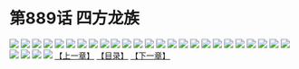 # 第889话 四方龙族
![](https://mhpic.xiaomingtaiji.net/comic/D/斗破苍穹/第889话F0_314240/1.jpg-zymk.middle.webp)
![](https://mhpic.xiaomingtaiji.net/comic/D/斗破苍穹/第889话F0_314240/2.jpg-zymk.middle.webp)
![](https://mhpic.xiaomingtaiji.net/comic/D/斗破苍穹/第889话F0_314240/3.jpg-zymk.middle.webp)
![](https://mhpic.xiaomingtaiji.net/comic/D/斗破苍穹/第889话F0_314240/4.jpg-zymk.middle.webp)
![](https://mhpic.xiaomingtaiji.net/comic/D/斗破苍穹/第889话F0_314240/5.jpg-zymk.middle.webp)
![](https://mhpic.xiaomingtaiji.net/comic/D/斗破苍穹/第889话F0_314240/6.jpg-zymk.middle.webp)
![](https://mhpic.xiaomingtaiji.net/comic/D/斗破苍穹/第889话F0_314240/7.jpg-zymk.middle.webp)
![](https://mhpic.xiaomingtaiji.net/comic/D/斗破苍穹/第889话F0_314240/8.jpg-zymk.middle.webp)
![](https://mhpic.xiaomingtaiji.net/comic/D/斗破苍穹/第889话F0_314240/9.jpg-zymk.middle.webp)
![](https://mhpic.xiaomingtaiji.net/comic/D/斗破苍穹/第889话F0_314240/10.jpg-zymk.middle.webp)
![](https://mhpic.xiaomingtaiji.net/comic/D/斗破苍穹/第889话F0_314240/11.jpg-zymk.middle.webp)
![](https://mhpic.xiaomingtaiji.net/comic/D/斗破苍穹/第889话F0_314240/12.jpg-zymk.middle.webp)
![](https://mhpic.xiaomingtaiji.net/comic/D/斗破苍穹/第889话F0_314240/13.jpg-zymk.middle.webp)
![](https://mhpic.xiaomingtaiji.net/comic/D/斗破苍穹/第889话F0_314240/14.jpg-zymk.middle.webp)
![](https://mhpic.xiaomingtaiji.net/comic/D/斗破苍穹/第889话F0_314240/15.jpg-zymk.middle.webp)
![](https://mhpic.xiaomingtaiji.net/comic/D/斗破苍穹/第889话F0_314240/16.jpg-zymk.middle.webp)
![](https://mhpic.xiaomingtaiji.net/comic/D/斗破苍穹/第889话F0_314240/17.jpg-zymk.middle.webp)
![](https://mhpic.xiaomingtaiji.net/comic/D/斗破苍穹/第889话F0_314240/18.jpg-zymk.middle.webp)
![](https://mhpic.xiaomingtaiji.net/comic/D/斗破苍穹/第889话F0_314240/19.jpg-zymk.middle.webp)
![](https://mhpic.xiaomingtaiji.net/comic/D/斗破苍穹/第889话F0_314240/20.jpg-zymk.middle.webp)
![](https://mhpic.xiaomingtaiji.net/comic/D/斗破苍穹/第889话F0_314240/21.jpg-zymk.middle.webp)
![](https://mhpic.xiaomingtaiji.net/comic/D/斗破苍穹/第889话F0_314240/22.jpg-zymk.middle.webp)
![](https://mhpic.xiaomingtaiji.net/comic/D/斗破苍穹/第889话F0_314240/23.jpg-zymk.middle.webp)
![](https://mhpic.xiaomingtaiji.net/comic/D/斗破苍穹/第889话F0_314240/24.jpg-zymk.middle.webp)
![](https://mhpic.xiaomingtaiji.net/comic/D/斗破苍穹/第889话F0_314240/25.jpg-zymk.middle.webp)
![](https://mhpic.xiaomingtaiji.net/comic/D/斗破苍穹/第889话F0_314240/26.jpg-zymk.middle.webp)
![](https://mhpic.xiaomingtaiji.net/comic/D/斗破苍穹/第889话F0_314240/27.jpg-zymk.middle.webp)
![](https://mhpic.xiaomingtaiji.net/comic/D/斗破苍穹/第889话F0_314240/28.jpg-zymk.middle.webp)
![](https://mhpic.xiaomingtaiji.net/comic/D/斗破苍穹/第889话F0_314240/29.jpg-zymk.middle.webp)
[【上一章】](./892.md)
[【目录】](./README.md)
[【下一章】](./894.md)
